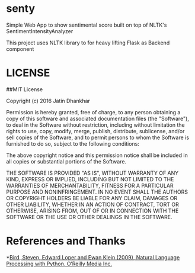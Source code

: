# senty
Simple Web App to show sentimental score built on top of NLTK's SentimentIntensityAnalyzer

This project uses NLTK library to for heavy lifting
Flask as Backend component

# LICENSE

##MIT License

Copyright (c) 2016 Jatin Dhankhar

Permission is hereby granted, free of charge, to any person obtaining a copy
of this software and associated documentation files (the "Software"), to deal
in the Software without restriction, including without limitation the rights
to use, copy, modify, merge, publish, distribute, sublicense, and/or sell
copies of the Software, and to permit persons to whom the Software is
furnished to do so, subject to the following conditions:

The above copyright notice and this permission notice shall be included in all
copies or substantial portions of the Software.

THE SOFTWARE IS PROVIDED "AS IS", WITHOUT WARRANTY OF ANY KIND, EXPRESS OR
IMPLIED, INCLUDING BUT NOT LIMITED TO THE WARRANTIES OF MERCHANTABILITY,
FITNESS FOR A PARTICULAR PURPOSE AND NONINFRINGEMENT. IN NO EVENT SHALL THE
AUTHORS OR COPYRIGHT HOLDERS BE LIABLE FOR ANY CLAIM, DAMAGES OR OTHER
LIABILITY, WHETHER IN AN ACTION OF CONTRACT, TORT OR OTHERWISE, ARISING FROM,
OUT OF OR IN CONNECTION WITH THE SOFTWARE OR THE USE OR OTHER DEALINGS IN THE
SOFTWARE.


# References and Thanks
*[Bird, Steven, Edward Loper and Ewan Klein (2009), Natural Language Processing with Python. O’Reilly Media Inc.](http://www.nltk.org")
